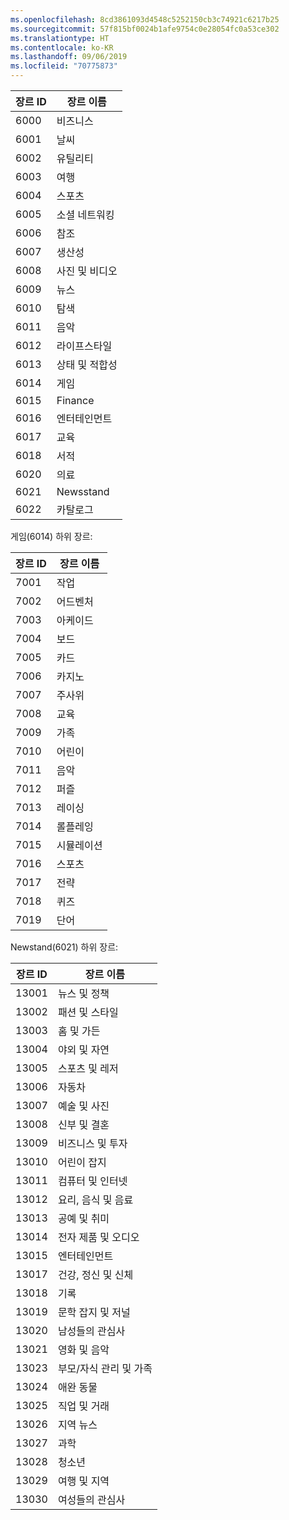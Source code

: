 ```yaml
---
ms.openlocfilehash: 8cd3861093d4548c5252150cb3c74921c6217b25
ms.sourcegitcommit: 57f815bf0024b1afe9754c0e28054fc0a53ce302
ms.translationtype: HT
ms.contentlocale: ko-KR
ms.lasthandoff: 09/06/2019
ms.locfileid: "70775873"
---
```

|장르 ID|장르 이름|
|---|---|
|6000|비즈니스|
|6001|날씨|
|6002|유틸리티|
|6003|여행|
|6004|스포츠|
|6005|소셜 네트워킹|
|6006|참조|
|6007|생산성|
|6008|사진 및 비디오|
|6009|뉴스|
|6010|탐색|
|6011|음악|
|6012|라이프스타일|
|6013|상태 및 적합성|
|6014|게임|
|6015|Finance|
|6016|엔터테인먼트|
|6017|교육|
|6018|서적|
|6020|의료|
|6021|Newsstand|
|6022|카탈로그|

게임(6014) 하위 장르:

|장르 ID|장르 이름|
|---|---|
|7001|작업|
|7002|어드벤처|
|7003|아케이드|
|7004|보드|
|7005|카드|
|7006|카지노|
|7007|주사위|
|7008|교육|
|7009|가족|
|7010|어린이|
|7011|음악|
|7012|퍼즐|
|7013|레이싱|
|7014|롤플레잉|
|7015|시뮬레이션|
|7016|스포츠|
|7017|전략|
|7018|퀴즈|
|7019|단어|

Newstand(6021) 하위 장르:

|장르 ID|장르 이름|
|---|---|
|13001|뉴스 및 정책|
|13002|패션 및 스타일|
|13003|홈 및 가든|
|13004|야외 및 자연|
|13005|스포츠 및 레저|
|13006|자동차|
|13007|예술 및 사진|
|13008|신부 및 결혼|
|13009|비즈니스 및 투자|
|13010|어린이 잡지|
|13011|컴퓨터 및 인터넷|
|13012|요리, 음식 및 음료|
|13013|공예 및 취미|
|13014|전자 제품 및 오디오|
|13015|엔터테인먼트|
|13017|건강, 정신 및 신체|
|13018|기록|
|13019|문학 잡지 및 저널|
|13020|남성들의 관심사|
|13021|영화 및 음악|
|13023|부모/자식 관리 및 가족|
|13024|애완 동물|
|13025|직업 및 거래|
|13026|지역 뉴스|
|13027|과학|
|13028|청소년|
|13029|여행 및 지역|
|13030|여성들의 관심사|

